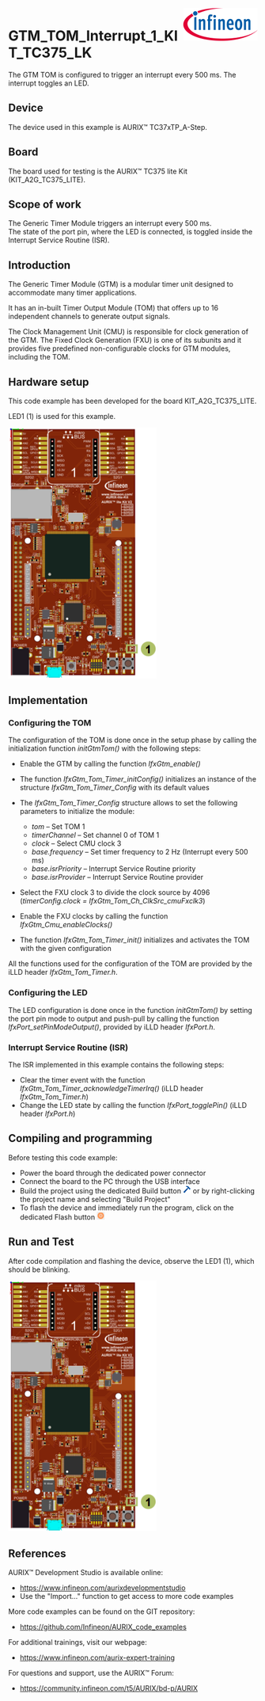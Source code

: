 <img src="./Images/IFX_LOGO_600.gif" align="right" width="150" />  

# GTM_TOM_Interrupt_1_KIT_TC375_LK
The GTM TOM is configured to trigger an interrupt every 500 ms. The interrupt toggles an LED.

## Device  
The device used in this example is AURIX&trade; TC37xTP_A-Step.

## Board  
The board used for testing is the AURIX&trade; TC375 lite Kit (KIT_A2G_TC375_LITE).

## Scope of work  
The Generic Timer Module triggers an interrupt every 500 ms.  
The state of the port pin, where the LED is connected, is toggled inside the Interrupt Service Routine (ISR).

## Introduction  
The Generic Timer Module (GTM) is a modular timer unit designed to accommodate many timer applications.

It has an in-built Timer Output Module (TOM) that offers up to 16 independent channels to generate output signals.

The Clock Management Unit (CMU) is responsible for clock generation of the GTM. The Fixed Clock Generation (FXU) is one of its subunits and it provides five predefined non-configurable clocks for GTM modules, including the TOM.

## Hardware setup  
This code example has been developed for the board KIT_A2G_TC375_LITE.

LED1 (1) is used for this example.

<img src="./Images/TC375_Lite_Kit_Top_View.png" width="300" />  

## Implementation  

### Configuring the TOM
The configuration of the TOM is done once in the setup phase by calling the initialization function *initGtmTom()* with the following steps:
- Enable the GTM by calling the function *IfxGtm_enable()*
- The function *IfxGtm_Tom_Timer_initConfig()* initializes an instance of the structure *IfxGtm_Tom_Timer_Config* with its default values
- The *IfxGtm_Tom_Timer_Config* structure allows to set the following parameters to initialize the module:
  - *tom* – Set TOM 1
  - *timerChannel* – Set channel 0 of TOM 1
  - *clock* – Select CMU clock 3
  - *base.frequency* – Set timer frequency to 2 Hz (Interrupt every 500 ms)
  - *base.isrPriority* – Interrupt Service Routine priority
  - *base.isrProvider* – Interrupt Service Routine provider

- Select the FXU clock 3 to divide the clock source by 4096 (*timerConfig.clock = IfxGtm_Tom_Ch_ClkSrc_cmuFxclk3*)
- Enable the FXU clocks by calling the function *IfxGtm_Cmu_enableClocks()*
- The function *IfxGtm_Tom_Timer_init()* initializes and activates the TOM with the given configuration

All the functions used for the configuration of the TOM are provided by the iLLD header *IfxGtm_Tom_Timer.h*.

### Configuring the LED
The LED configuration is done once in the function *initGtmTom()* by setting the port pin mode to output and push-pull by calling the function *IfxPort_setPinModeOutput()*, provided by iLLD header *IfxPort.h*.

### Interrupt Service Routine (ISR)
The ISR implemented in this example contains the following steps:
- Clear the timer event with the function *IfxGtm_Tom_Timer_acknowledgeTimerIrq()* (iLLD header *IfxGtm_Tom_Timer.h*)
- Change the LED state by calling the function *IfxPort_togglePin()* (iLLD header *IfxPort.h*)

## Compiling and programming  
Before testing this code example:  
- Power the board through the dedicated power connector
- Connect the board to the PC through the USB interface  
- Build the project using the dedicated Build button <img src="./Images/build_activeproj.gif" /> or by right-clicking the project name and selecting "Build Project"  
- To flash the device and immediately run the program, click on the dedicated Flash button <img src="./Images/Widget_Flash.png" width="16"/>

## Run and Test
After code compilation and flashing the device, observe the LED1 (1), which should be blinking.

<img src="./Images/TC375_Lite_Kit_Top_View_Run_and_Test.png" width="300" />  

## References  

AURIX&trade; Development Studio is available online:  
- <https://www.infineon.com/aurixdevelopmentstudio>  
- Use the "Import..." function to get access to more code examples  

More code examples can be found on the GIT repository:  
- <https://github.com/Infineon/AURIX_code_examples>  

For additional trainings, visit our webpage:  
- <https://www.infineon.com/aurix-expert-training>  

For questions and support, use the AURIX&trade; Forum:  
- <https://community.infineon.com/t5/AURIX/bd-p/AURIX>  